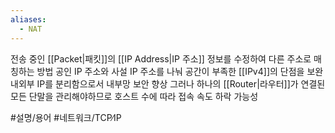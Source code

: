 ```yaml
---
aliases:
  - NAT
---
```

전송 중인 [[Packet|패킷]]의 [[IP Address|IP 주소]] 정보를 수정하여 다른 주소로 매칭하는 방법
공인 IP 주소와 사설 IP 주소를 나눠 공간이 부족한 [[IPv4]]의 단점을 보완
내외부 IP를 분리함으로서 내부망 보안 향상
그러나 하나의 [[Router|라우터]]가 연결된 모든 단말을 관리해야하므로 호스트 수에 따라 접속 속도 하락 가능성

#설명/용어 #네트워크/TCP∕IP 